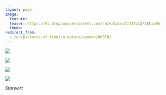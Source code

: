 ```yaml
---
layout: page
image:
  feature:
  teaser: https://dl.dropboxusercontent.com/sh/ea1wtnz7z734o12/AACizWh1u6dlK5rwrlYqtMQwa/luontokuvat/kes%C3%A4/4/DS21899-245px.jpg
  thumb:
redirect_from:
  - /en/pictures-of-finnish-nature/summer/00078/
---
```


[![](https://dl.dropboxusercontent.com/sh/ea1wtnz7z734o12/AABbPvDRqLpYBg3Mz0B4Ly6Aa/luontokuvat/kes%C3%A4/4/DS21901-800px.jpg)](https://dl.dropboxusercontent.com/sh/ea1wtnz7z734o12/AADg9Wv76ZSpO65Aoos2j8nza/luontokuvat/kes%C3%A4/4/DS21901.jpg)

[![](https://dl.dropboxusercontent.com/sh/ea1wtnz7z734o12/AAAoG1u20pA87ADVUW5YosXYa/luontokuvat/kes%C3%A4/4/DS21864-800px.jpg)](https://dl.dropboxusercontent.com/sh/ea1wtnz7z734o12/AADDLSQrZZgGJ8bWTVwB-d_Va/luontokuvat/kes%C3%A4/4/DS21864.jpg)

[![](https://dl.dropboxusercontent.com/sh/ea1wtnz7z734o12/AACVL-EsqvkYEt3zsjnZ_ILJa/luontokuvat/kes%C3%A4/4/DS21877-800px.jpg)](https://dl.dropboxusercontent.com/sh/ea1wtnz7z734o12/AADdY0JAIdFJUYXrnSn3GrAja/luontokuvat/kes%C3%A4/4/DS21877.jpg)

[![](https://dl.dropboxusercontent.com/sh/ea1wtnz7z734o12/AADvqT027TyC5p9L7LnLmKOva/luontokuvat/kes%C3%A4/4/DS21899-800px.jpg)](https://dl.dropboxusercontent.com/sh/ea1wtnz7z734o12/AAB3w9ETP3OiRhQgsw9quctJa/luontokuvat/kes%C3%A4/4/DS21899.jpg)

*Starwort*
